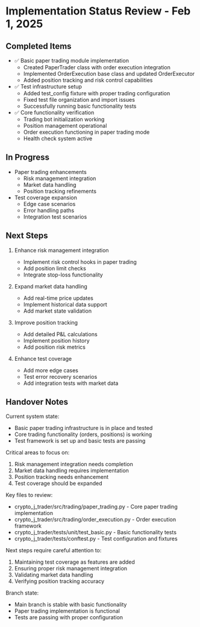 # Implementation Status Review - Feb 1, 2025

## Completed Items
- ✅ Basic paper trading module implementation
  - Created PaperTrader class with order execution integration
  - Implemented OrderExecution base class and updated OrderExecutor
  - Added position tracking and risk control capabilities
- ✅ Test infrastructure setup
  - Added test_config fixture with proper trading configuration
  - Fixed test file organization and import issues
  - Successfully running basic functionality tests
- ✅ Core functionality verification
  - Trading bot initialization working
  - Position management operational
  - Order execution functioning in paper trading mode
  - Health check system active

## In Progress
- Paper trading enhancements
  - Risk management integration
  - Market data handling
  - Position tracking refinements
- Test coverage expansion
  - Edge case scenarios
  - Error handling paths
  - Integration test scenarios

## Next Steps
1. Enhance risk management integration
   - Implement risk control hooks in paper trading
   - Add position limit checks
   - Integrate stop-loss functionality

2. Expand market data handling
   - Add real-time price updates
   - Implement historical data support
   - Add market state validation

3. Improve position tracking
   - Add detailed P&L calculations
   - Implement position history
   - Add position risk metrics

4. Enhance test coverage
   - Add more edge cases
   - Test error recovery scenarios
   - Add integration tests with market data

## Handover Notes
Current system state:
- Basic paper trading infrastructure is in place and tested
- Core trading functionality (orders, positions) is working
- Test framework is set up and basic tests are passing

Critical areas to focus on:
1. Risk management integration needs completion
2. Market data handling requires implementation
3. Position tracking needs enhancement
4. Test coverage should be expanded

Key files to review:
- crypto_j_trader/src/trading/paper_trading.py - Core paper trading implementation
- crypto_j_trader/src/trading/order_execution.py - Order execution framework
- crypto_j_trader/tests/unit/test_basic.py - Basic functionality tests
- crypto_j_trader/tests/conftest.py - Test configuration and fixtures

Next steps require careful attention to:
1. Maintaining test coverage as features are added
2. Ensuring proper risk management integration
3. Validating market data handling
4. Verifying position tracking accuracy

Branch state:
- Main branch is stable with basic functionality
- Paper trading implementation is functional
- Tests are passing with proper configuration